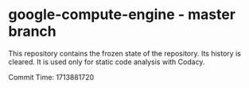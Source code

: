 # google-compute-engine - master branch

This repository contains the frozen state of the repository.
Its history is cleared. It is used only for static code
analysis with Codacy.

Commit Time: 1713881720